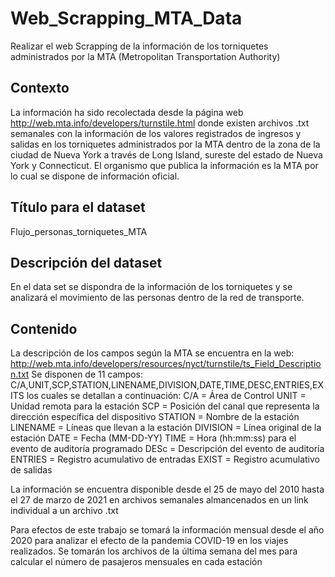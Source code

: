 # Web_Scrapping_MTA_Data
Realizar el web Scrapping de la información de los torniquetes administrados por la MTA (Metropolitan Transportation Authority)
## Contexto
La información ha sido recolectada desde la página web http://web.mta.info/developers/turnstile.html donde existen archivos .txt semanales con la información de los valores registrados de ingresos y salidas en los torniquetes administrados por la MTA dentro de la zona de la ciudad de Nueva York a través de Long Island, sureste del estado de Nueva York y Connecticut. El organismo que publica la información es la MTA por lo cual se dispone de información oficial.
## Título para el dataset
Flujo_personas_torniquetes_MTA
## Descripción del dataset
En el data set se dispondra de la información de los torniquetes y se analizará el movimiento de las personas dentro de la red de transporte.
## Contenido
La descripción de los campos según la MTA se encuentra en la web:
http://web.mta.info/developers/resources/nyct/turnstile/ts_Field_Description.txt
Se disponen de 11 campos: C/A,UNIT,SCP,STATION,LINENAME,DIVISION,DATE,TIME,DESC,ENTRIES,EXITS los cuales se detallan a continuación:
C/A      = Área de Control
UNIT     = Unidad remota para la estación
SCP      = Posición del canal que representa la dirección específica del dispositivo
STATION  = Nombre de la estación
LINENAME = Líneas que llevan a la estación
DIVISION = Línea original de la estación
DATE     = Fecha (MM-DD-YY)
TIME     = Hora (hh:mm:ss) para el evento de auditoría programado
DESc     = Descripción del evento de auditoría 
ENTRIES  = Registro acumulativo de entradas
EXIST    = Registro acumulativo de salidas

La información se encuentra disponible desde el 25 de mayo del 2010 hasta el 27 de marzo de 2021 en archivos semanales almancenados en un link individual a un archivo .txt

Para efectos de este trabajo se tomará la información mensual desde el año 2020 para analizar el efecto de la pandemia COVID-19 en los viajes realizados. 
Se tomarán los archivos de la última semana del mes para calcular el número de pasajeros mensuales en cada estación
